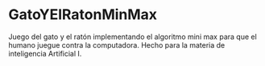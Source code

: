 # GatoYElRatonMinMax
Juego del gato y el ratón implementando el algoritmo mini max para que el humano juegue contra la computadora. Hecho para la materia de inteligencia Artificial I.
